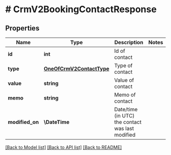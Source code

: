 # # CrmV2BookingContactResponse

## Properties

Name | Type | Description | Notes
------------ | ------------- | ------------- | -------------
**id** | **int** | Id of contact |
**type** | [**OneOfCrmV2ContactType**](OneOfCrmV2ContactType.md) | Type of contact |
**value** | **string** | Value of contact |
**memo** | **string** | Memo of contact |
**modified_on** | **\DateTime** | Date/time (in UTC) the contact was last modified |

[[Back to Model list]](../../README.md#models) [[Back to API list]](../../README.md#endpoints) [[Back to README]](../../README.md)
